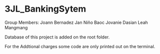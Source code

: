 # 3JL_BankingSytem

Group Members: 
  Joann Bernadez
  Jan Niño Baoc
  Jovanie Dasian
  Leah Mangmang

Database of this project is added on the root folder.

For the Addtional charges some code are only printed out on the terminal.
